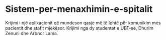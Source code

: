 # Sistem-per-menaxhimin-e-spitalit
Krijimi i një aplikacionit që mundeson qasje më të lehtë për komunikim mes pacientit dhe stafit mjekësor. Krijimi nga dy studentet e UBT-së, Dhurim Zenuni dhe Arbnor Lama.
